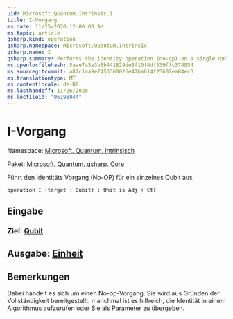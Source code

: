 ```yaml
---
uid: Microsoft.Quantum.Intrinsic.I
title: I-Vorgang
ms.date: 11/25/2020 12:00:00 AM
ms.topic: article
qsharp.kind: operation
qsharp.namespace: Microsoft.Quantum.Intrinsic
qsharp.name: I
qsharp.summary: Performs the identity operation (no-op) on a single qubit.
ms.openlocfilehash: 5aae7a5e3b5b441829de8f10f4df539ffc374954
ms.sourcegitcommit: a87c1aa8e7453360025e47ba614f25b02ea84ec3
ms.translationtype: MT
ms.contentlocale: de-DE
ms.lasthandoff: 11/26/2020
ms.locfileid: "96198944"
---
```

# <a name="i-operation"></a>I-Vorgang

Namespace: [Microsoft. Quantum. intrinsisch](xref:Microsoft.Quantum.Intrinsic)

Paket: [Microsoft. Quantum. qsharp. Core](https://nuget.org/packages/Microsoft.Quantum.QSharp.Core)


Führt den Identitäts Vorgang (No-OP) für ein einzelnes Qubit aus.

```qsharp
operation I (target : Qubit) : Unit is Adj + Ctl
```


## <a name="input"></a>Eingabe

### <a name="target--qubit"></a>Ziel: [Qubit](xref:microsoft.quantum.lang-ref.qubit)





## <a name="output--unit"></a>Ausgabe: [Einheit](xref:microsoft.quantum.lang-ref.unit)



## <a name="remarks"></a>Bemerkungen

Dabei handelt es sich um einen No-op-Vorgang. Sie wird aus Gründen der Vollständigkeit bereitgestellt. manchmal ist es hilfreich, die Identität in einem Algorithmus aufzurufen oder Sie als Parameter zu übergeben.